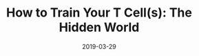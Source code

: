 ---
title: "How to Train Your T Cell(s): The Hidden World"
summary: The prior decades of immunological research developed an array of tools and methods to uncover how our immune system protects against invading microbes. Now, the new wave of immunologists, including Dr. Belkaid, use those tools to uncover how our immune system cooperates with members of our microbiome.
date: 2019-03-29
tags:
- Blog
- SciComm
categories:
- Blog
- Portfolio

# Optional external URL for project (replaces project detail page).
external_link: "https://asm.org/Articles/2019/March/How-to-Train-Your-T-Cell-s-The-Hidden-World"

image:
  caption: Immune cells (bright green) patrolling around a hair follicle (black circle around a green center). [Source](https://www.niaid.nih.gov/research/yasmine-belkaid-phd)
  focal_point: Smart

links: []
url_code: ""
url_pdf: ""
url_slides: ""
url_video: ""

# Slides (optional).
#   Associate this project with Markdown slides.
#   Simply enter your slide deck's filename without extension.
#   E.g. `slides = "example-slides"` references `content/slides/example-slides.md`.
#   Otherwise, set `slides = ""`.
slides: ""
---